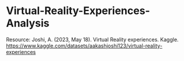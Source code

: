 # Virtual-Reality-Experiences-Analysis
Resource:
Joshi, A. (2023, May 18). Virtual Reality experiences. Kaggle. https://www.kaggle.com/datasets/aakashjoshi123/virtual-reality-experiences
